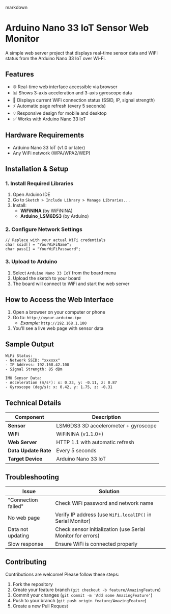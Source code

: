 markdown
# Arduino Nano 33 IoT Sensor Web Monitor

A simple web server project that displays real-time sensor data and WiFi status from the Arduino Nano 33 IoT over Wi-Fi.

## Features

- 🌐 Real-time web interface accessible via browser
- 📊 Shows 3-axis acceleration and 3-axis gyroscope data
- 📶 Displays current WiFi connection status (SSID, IP, signal strength)
- ⚡ Automatic page refresh (every 5 seconds)
- 💡 Responsive design for mobile and desktop
- ✅ Works with Arduino Nano 33 IoT

## Hardware Requirements

- Arduino Nano 33 IoT (v1.0 or later)
- Any WiFi network (WPA/WPA2/WEP)

## Installation & Setup

### 1. Install Required Libraries
1. Open Arduino IDE
2. Go to `Sketch > Include Library > Manage Libraries...`
3. Install:
   - **WiFiNINA** (by WiFiNINA)
   - **Arduino_LSM6DS3** (by Arduino)

### 2. Configure Network Settings

```
// Replace with your actual WiFi credentials
char ssid[] = "YourWiFiName";
char pass[] = "YourWiFiPassword";
```

### 3. Upload to Arduino
1. Select `Arduino Nano 33 IoT` from the board menu
2. Upload the sketch to your board
3. The board will connect to WiFi and start the web server

## How to Access the Web Interface

1. Open a browser on your computer or phone
2. Go to: `http://<your-arduino-ip>`
   - *Example:* `http://192.168.1.100`
3. You'll see a live web page with sensor data

## Sample Output

```
WiFi Status:
- Network SSID: "xxxxxx"
- IP Address: 192.168.42.100
- Signal Strength: 85 dBm

IMU Sensor Data:
- Acceleration (m/s²): x: 0.23, y: -0.11, z: 0.87
- Gyroscope (deg/s): x: 0.42, y: 1.75, z: -0.31
```

## Technical Details

| Component | Description |
|-----------|-------------|
| **Sensor** | LSM6DS3 3D accelerometer + gyroscope |
| **WiFi** | WiFiNINA (v1.1.0+) |
| **Web Server** | HTTP 1.1 with automatic refresh |
| **Data Update Rate** | Every 5 seconds |
| **Target Device** | Arduino Nano 33 IoT |

## Troubleshooting

| Issue | Solution |
|-------|----------|
| "Connection failed" | Check WiFi password and network name |
| No web page | Verify IP address (use `WiFi.localIP()` in Serial Monitor) |
| Data not updating | Check sensor initialization (use Serial Monitor for errors) |
| Slow response | Ensure WiFi is connected properly |

## Contributing

Contributions are welcome! Please follow these steps:
1. Fork the repository
2. Create your feature branch (`git checkout -b feature/AmazingFeature`)
3. Commit your changes (`git commit -m 'Add some AmazingFeature'`)
4. Push to your branch (`git push origin feature/AmazingFeature`)
5. Create a new Pull Request

